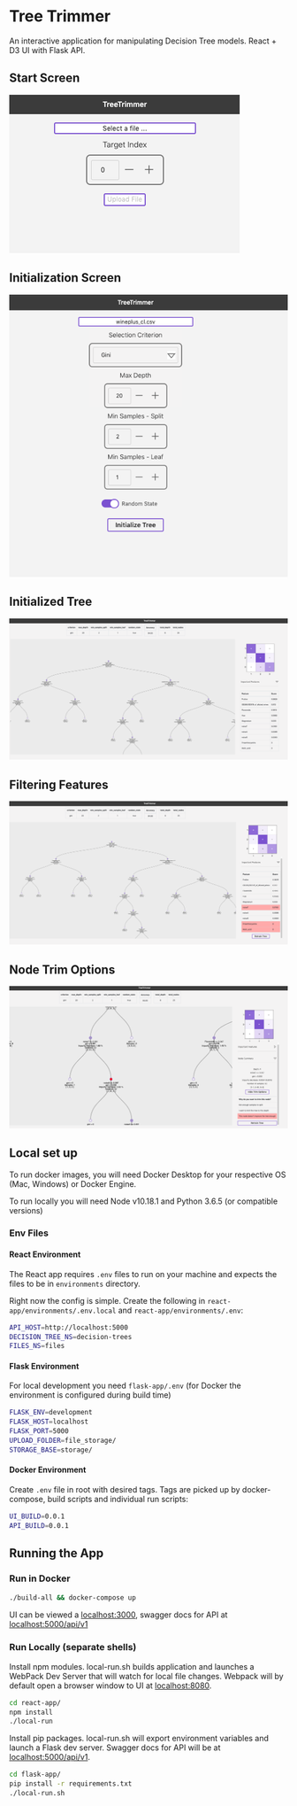 # Tree Trimmer

An interactive application for manipulating Decision Tree models. React + D3 UI with Flask API.

## Start Screen

![Start Screen](screenshots/start-screen.png)

## Initialization Screen

![Loaded File](screenshots/loaded-file.png)

## Initialized Tree

![Initialized Tree](screenshots/initialized-tree.png)

## Filtering Features

![Filtering Features](screenshots/filter-features.png)

## Node Trim Options

![Trim Options](screenshots/trim-options.png)

## Local set up

To run docker images, you will need Docker Desktop for your respective OS (Mac, Windows) or Docker Engine.

To run locally you will need Node v10.18.1 and Python 3.6.5 (or compatible versions)

### Env Files

#### React Environment

The React app requires ```.env``` files to run on your machine and expects the files to be in ```environments``` directory.

Right now the config is simple. Create the following in ```react-app/environments/.env.local``` and ```react-app/environments/.env```:

```bash
API_HOST=http://localhost:5000
DECISION_TREE_NS=decision-trees
FILES_NS=files
```

#### Flask Environment

For local development you need ```flask-app/.env``` (for Docker the environment is configured during build time)

```bash
FLASK_ENV=development
FLASK_HOST=localhost
FLASK_PORT=5000
UPLOAD_FOLDER=file_storage/
STORAGE_BASE=storage/
```

#### Docker Environment

Create ```.env``` file in root with desired tags. Tags are picked up by docker-compose, build scripts and individual run scripts:

```bash
UI_BUILD=0.0.1
API_BUILD=0.0.1
```

## Running the App

### Run in Docker

```bash
./build-all && docker-compose up
```

UI can be viewed a [localhost:3000](http://localhost:3000/), swagger docs for API at [localhost:5000/api/v1](http://localhost:5000/api/v1)

### Run Locally (separate shells)

Install npm modules. local-run.sh builds application and launches a WebPack Dev Server that will watch for local file changes. Webpack will by default open a browser window to UI at [localhost:8080](http://localhost:8080/).

```bash
cd react-app/
npm install
./local-run
```

Install pip packages. local-run.sh will export environment variables and launch a Flask dev server. Swagger docs for API will be at [localhost:5000/api/v1](http://localhost:5000/api/v1).

```bash
cd flask-app/
pip install -r requirements.txt
./local-run.sh
```
